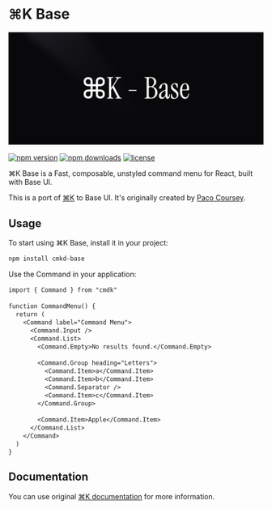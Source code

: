 # ⌘K Base

![](./static/og.jpg)

[![npm version](https://flat.badgen.net/npm/v/cmdk-base?color=green)](https://npmjs.com/package/cmdk-base)
[![npm downloads](https://flat.badgen.net/npm/dm/cmdk-base?color=green)](https://npmjs.com/package/cmdk-base)
[![license](https://flat.badgen.net/github/license/borabaloglu/cmdk-base?color=green)](https://github.com/borabaloglu/cmdk-base/blob/main/LICENSE)

⌘K Base is a Fast, composable, unstyled command menu for React, built with Base UI.

This is a port of [⌘K](https://github.com/pacocoursey/cmdk) to Base UI. It's originally created by [Paco Coursey](https://paco.me/).

## Usage

To start using ⌘K Base, install it in your project:

```bash
npm install cmkd-base
```

Use the Command in your application:

```tsx
import { Command } from "cmdk"

function CommandMenu() {
  return (
    <Command label="Command Menu">
      <Command.Input />
      <Command.List>
        <Command.Empty>No results found.</Command.Empty>

        <Command.Group heading="Letters">
          <Command.Item>a</Command.Item>
          <Command.Item>b</Command.Item>
          <Command.Separator />
          <Command.Item>c</Command.Item>
        </Command.Group>

        <Command.Item>Apple</Command.Item>
      </Command.List>
    </Command>
  )
}
```

## Documentation

You can use original [⌘K documentation](https://github.com/pacocoursey/cmdk) for more information.
